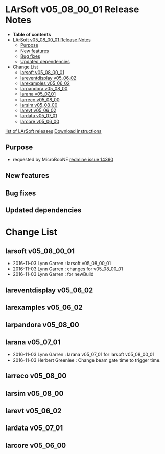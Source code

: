 LArSoft v05_08_00_01 Release Notes
=============================================================================

-   **Table of contents**
-   [LArSoft v05_08_00_01 Release Notes](#LArSoft-v05_08_00_01-Release-Notes)
    -   [Purpose](#Purpose)
    -   [New features](#New-features)
    -   [Bug fixes](#Bug-fixes)
    -   [Updated dependencies](#Updated-dependencies)
-   [Change List](#Change-List)
    -   [larsoft v05_08_00_01](#larsoft-v05_08_00_01)
    -   [lareventdisplay v05_06_02](#lareventdisplay-v05_06_02)
    -   [larexamples v05_06_02](#larexamples-v05_06_02)
    -   [larpandora v05_08_00](#larpandora-v05_08_00)
    -   [larana v05_07_01](#larana-v05_07_01)
    -   [larreco v05_08_00](#larreco-v05_08_00)
    -   [larsim v05_08_00](#larsim-v05_08_00)
    -   [larevt v05_06_02](#larevt-v05_06_02)
    -   [lardata v05_07_01](#lardata-v05_07_01)
    -   [larcore v05_06_00](#larcore-v05_06_00)

[list of LArSoft releases](LArSoft_release_list)
[Download instructions](http://scisoft.fnal.gov/scisoft/bundles/larsoft/v05_08_00_01/larsoft-v05_08_00_01.html)

Purpose
--------------------

-   requested by MicroBooNE [redmine issue 14390](https://cdcvs.fnal.gov/redmine/issues/14390)

New features
------------------------------

Bug fixes
------------------------

Updated dependencies
----------------------------------------------

Change List
============================

larsoft v05_08_00_01
-------------------------------------------------

-   2016-11-03 Lynn Garren : larsoft v05_08_00_01
-   2016-11-03 Lynn Garren : changes for v05_08_00_01
-   2016-11-03 Lynn Garren : for newBuild

lareventdisplay v05_06_02
----------------------------------------------------------

larexamples v05_06_02
--------------------------------------------------

larpandora v05_08_00
------------------------------------------------

larana v05_07_01
----------------------------------------

-   2016-11-03 Lynn Garren : larana v05_07_01 for larsoft v05_08_00_01
-   2016-11-03 Herbert Greenlee : Change beam gate time to trigger time.

larreco v05_08_00
------------------------------------------

larsim v05_08_00
----------------------------------------

larevt v05_06_02
----------------------------------------

lardata v05_07_01
------------------------------------------

larcore v05_06_00
------------------------------------------
